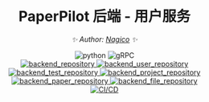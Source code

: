 <div align="center">

# PaperPilot 后端 - 用户服务

<!-- markdownlint-disable-next-line MD036 -->
_✨ Author: [Nagico](https://github.com/Nagico/) ✨_
</div>

<p align="center">
  <img src="https://img.shields.io/badge/Python-3.9|3.10|3.11-blue" alt="python">
  <img src="https://img.shields.io/badge/gRPC-proto3-2ca1aa" alt="gRPC">
  <br />
  <a href="https://github.com/Nagico/paperpilot-backend">
    <img src="https://img.shields.io/badge/Github-backend-brightgreen?logo=github" alt="backend_repository">
  </a>
  <a href="https://github.com/Nagico/paperpilot-backend-user">
    <img src="https://img.shields.io/badge/Github-backend_user-brightgreen?logo=github" alt="backend_user_repository">
  </a>
  <a href="https://github.com/Nagico/paperpilot-backend-test">
    <img src="https://img.shields.io/badge/Github-backend_test-brightgreen?logo=github" alt="backend_test_repository">
  </a><a href="https://github.com/Nagico/paperpilot-backend-project">
    <img src="https://img.shields.io/badge/Github-backend_project-brightgreen?logo=github" alt="backend_project_repository">
  </a><a href="https://github.com/Nagico/paperpilot-backend-paper">
    <img src="https://img.shields.io/badge/Github-backend_paper-brightgreen?logo=github" alt="backend_paper_repository">
  </a>
  <a href="https://github.com/Nagico/paperpilot-backend-file">
    <img src="https://img.shields.io/badge/Github-backend_file-brightgreen?logo=github" alt="backend_file_repository">
  </a>
  <br />

  <a href="https://github.com/Nagico/paperpilot-backend-user/actions/workflows/cicd.yml">
    <img src="https://github.com/Nagico/paperpilot-backend-user/actions/workflows/cicd.yml/badge.svg?branch=main" alt="CI/CD">
  </a>
</p>
<!-- markdownlint-enable MD033 -->

